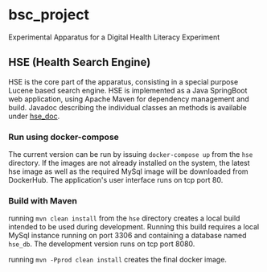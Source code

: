 # bsc_project
Experimental Apparatus for a Digital Health Literacy Experiment

## HSE (Health Search Engine)

HSE is the core part of the apparatus, consisting in a special purpose Lucene based search engine. HSE is implemented as a Java SpringBoot web application, using Apache Maven for dependency management and build. Javadoc describing the individual classes an methods is available under [hse_doc](hse_doc/index.html).

### Run using docker-compose

The current version can be run by issuing `docker-compose up`
from the `hse` directory.
If the images are not already installed on the system, the latest hse image as well as
the required MySql image will be downloaded from DockerHub.
The application's user interface runs on tcp port 80.

### Build with Maven

running `mvn clean install`
from the `hse` directory creates a local build intended to be used during development. Running this build requires a local MySql instance running on port 3306 and containing a database named `hse_db`.
The development version runs on tcp port 8080.

running
  `mvn -Pprod clean install` creates the final docker image.


